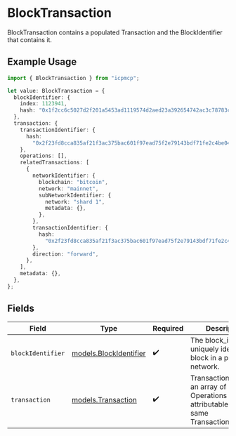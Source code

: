 # BlockTransaction

BlockTransaction contains a populated Transaction and the BlockIdentifier that contains it.

## Example Usage

```typescript
import { BlockTransaction } from "icpmcp";

let value: BlockTransaction = {
  blockIdentifier: {
    index: 1123941,
    hash: "0x1f2cc6c5027d2f201a5453ad1119574d2aed23a392654742ac3c78783c071f85",
  },
  transaction: {
    transactionIdentifier: {
      hash:
        "0x2f23fd8cca835af21f3ac375bac601f97ead75f2e79143bdf71fe2c4be043e8f",
    },
    operations: [],
    relatedTransactions: [
      {
        networkIdentifier: {
          blockchain: "bitcoin",
          network: "mainnet",
          subNetworkIdentifier: {
            network: "shard 1",
            metadata: {},
          },
        },
        transactionIdentifier: {
          hash:
            "0x2f23fd8cca835af21f3ac375bac601f97ead75f2e79143bdf71fe2c4be043e8f",
        },
        direction: "forward",
      },
    ],
    metadata: {},
  },
};
```

## Fields

| Field                                                                                                | Type                                                                                                 | Required                                                                                             | Description                                                                                          |
| ---------------------------------------------------------------------------------------------------- | ---------------------------------------------------------------------------------------------------- | ---------------------------------------------------------------------------------------------------- | ---------------------------------------------------------------------------------------------------- |
| `blockIdentifier`                                                                                    | [models.BlockIdentifier](../models/blockidentifier.md)                                               | :heavy_check_mark:                                                                                   | The block_identifier uniquely identifies a block in a particular network.                            |
| `transaction`                                                                                        | [models.Transaction](../models/transaction.md)                                                       | :heavy_check_mark:                                                                                   | Transactions contain an array of Operations that are attributable to the same TransactionIdentifier. |